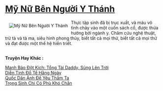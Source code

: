 <a href="https://truyentiki.com/my-nu-ben-nguoi-y-thanh.31517/" title="Mỹ Nữ Bên Người Y Thánh"><h1>Mỹ Nữ Bên Người Y Thánh</h1></a><div style="display:table"><img align="right" style="float: left; padding: 10px;" src="https://truyentiki.com/a/img/str/src/31517.jpg" alt="Mỹ Nữ Bên Người Y Thánh">Thực tập sinh đã bị trục xuất, và máu vô tình chảy vào một cuốn sách cổ, được thừa hưởng bởi ngành y. Châm cứu nghệ thuật, trừ tà và tà ma, siêu hình phong thủy, biết tất cả mọi thứ, biết tất cả mọi thứ và đạt được một thế hệ hiền triết.</div><p><br><b>Truyện Hay Khác :</b></p><a href="https://truyentiki.com/manh-bao-dot-kich-tong-tai-daddy-sung-len-troi.31516/" alt="Manh Bảo Đột Kích: Tổng Tài Daddy, Sủng Lên Trời">Manh Bảo Đột Kích: Tổng Tài Daddy, Sủng Lên Trời</a><br/><a href="https://github.com/nownovels/truyenhay/tree/master/truyenhay/30414/README.md" alt="Diễn Tinh Đồ Tể Hằng Ngày">Diễn Tinh Đồ Tể Hằng Ngày</a><br/><a href="https://truyentiki.wordpress.com/2020/06/08/quoc-dan-anh-de-yeu-tham-ta/" alt="Quốc Dân Ảnh Đế Yêu Thầm Ta">Quốc Dân Ảnh Đế Yêu Thầm Ta</a><br/><a href="https://github.com/nownovels/truyenhay/tree/master/truyenhay/30613/README.md" alt="Trọng Sinh Chi Có Phù Khó Chắn">Trọng Sinh Chi Có Phù Khó Chắn</a><br/>